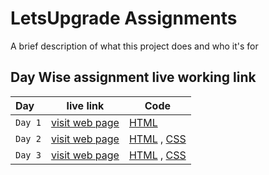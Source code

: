 
# LetsUpgrade Assignments

A brief description of what this project does and who it's for


## Day Wise assignment live working link




| Day       | live link                | Code |
| :-------- |------------------------- |------------------------- |
| `Day 1` | [visit web page](https://sanskritiagrawal1.github.io/Day1/)|[HTML](https://github.com/sanskritiagrawal1/Day1/blob/main/index.html)|
| `Day 2` | [visit web page](https://sanskritiagrawal1.github.io/LetsUpgrade/INDEX1.html)|[HTML](https://github.com/sanskritiagrawal1/LetsUpgrade/blob/main/INDEX1.html) , [CSS](https://github.com/sanskritiagrawal1/LetsUpgrade/blob/main/style1.css)|
| `Day 3` | [visit web page](https://sanskritiagrawal1.github.io/LetsUpgrade/index2.html)|[HTML](https://github.com/sanskritiagrawal1/LetsUpgrade/blob/main/index2.html) , [CSS](https://github.com/sanskritiagrawal1/LetsUpgrade/blob/main/style2.css)|

